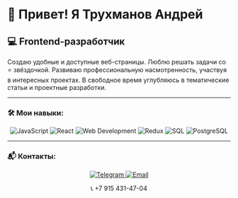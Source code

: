 # 👋 Привет! Я **Трухманов Андрей**

## 💻 Frontend-разработчик

Создаю удобные и доступные веб-страницы. Люблю решать задачи со ⭐️ звёздочкой. 
Развиваю профессиональную насмотренность, участвуя в интересных проектах. В свободное время углубляюсь в тематические статьи и проектные разработки.

---

### 🛠 **Мои навыки:**

<p align="center">
  <img src="https://img.shields.io/badge/JavaScript-F7DF1E?style=for-the-badge&logo=javascript&logoColor=black" alt="JavaScript">
  <img src="https://img.shields.io/badge/React-61DAFB?style=for-the-badge&logo=react&logoColor=black" alt="React">
  <img src="https://img.shields.io/badge/Web_Development-4285F4?style=for-the-badge&logo=google-chrome&logoColor=white" alt="Web Development">
  <img src="https://img.shields.io/badge/Redux-764ABC?style=for-the-badge&logo=redux&logoColor=white" alt="Redux">
  <img src="https://img.shields.io/badge/SQL-4479A1?style=for-the-badge&logo=postgresql&logoColor=white" alt="SQL">
  <img src="https://img.shields.io/badge/PostgreSQL-4169E1?style=for-the-badge&logo=postgresql&logoColor=white" alt="PostgreSQL">
</p>

---

### 📬 **Контакты:**

<p align="center">
  <a href="https://t.me/andrew_the_showw">
    <img src="https://img.shields.io/badge/Telegram-26A5E4?style=for-the-badge&logo=telegram&logoColor=white" alt="Telegram">
  </a>
  <a href="mailto:truhanandrey991@gmail.com">
    <img src="https://img.shields.io/badge/Gmail-D14836?style=for-the-badge&logo=gmail&logoColor=white" alt="Email">
  </a>
</p>

<p align="center">
  📞 +7 915 431-47-04
</p>


